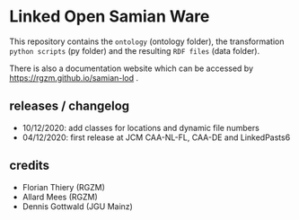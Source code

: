 # Linked Open Samian Ware

This repository contains the `ontology` (ontology folder), the transformation `python scripts` (py folder) and the resulting `RDF files` (data folder).
   
There is also a documentation website which can be accessed by <https://rgzm.github.io/samian-lod> .
  
## releases / changelog   
    
-   10/12/2020: add classes for locations and dynamic file numbers
-   04/12/2020: first release at JCM CAA-NL-FL, CAA-DE and LinkedPasts6
 
## credits

-   Florian Thiery (RGZM)
-   Allard Mees (RGZM)
-   Dennis Gottwald (JGU Mainz)
